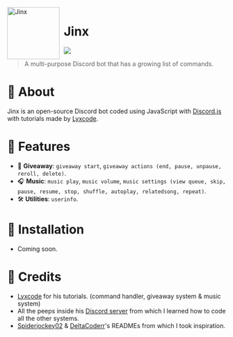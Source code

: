 <img width="120" height="120" align="left" style="float: left; margin: 0 10px 0 0;" alt="Jinx" src="https://cdn.discordapp.com/avatars/917009806353653780/5a591440390d36688fe9620d63dca727.png?size=1024"> 

# Jinx
[![](https://img.shields.io/badge/discord.js-v13.3.1-blue.svg?logo=npm)](https://github.com/discordjs)
> A multi-purpose Discord bot that has a growing list of commands.

# 🔹 About
Jinx is an open-source Discord bot coded using JavaScript with [Discord.js](https://discord.js.org) with tutorials made by [Lyxcode](https://www.youtube.com/c/Lyxcode).

# 🔹 Features
* 🎉 **Giveaway**: `giveaway start`, `giveaway actions (end, pause, unpause, reroll, delete)`.
* 🎧 **Music**: `music play`, `music volume`, `music settings (view queue, skip, pause, resume, stop, shuffle, autoplay, relatedsong, repeat)`.
* 🛠️ **Utilities**: `userinfo`.

# 🔹 Installation
* Coming soon.

# 🔹 Credits
* [Lyxcode](https://youtube.com/c/Lyxcode) for his tutorials. (command handler, giveaway system & music system)
* All the peeps inside his [Discord server](https://discord.gg/dkgebRQWrn) from which I learned how to code all the other systems.
* [Spiderjockey02](https://github.com/Spiderjockey02/Discord-Bot) & [DeltaCoderr](https://github.com/DeltaCoderr/KarmaBot)'s READMEs from which I took inspiration.

